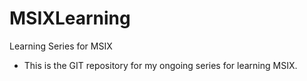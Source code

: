 # MSIXLearning
Learning Series for MSIX
- This is the GIT repository for my ongoing series for learning MSIX.
